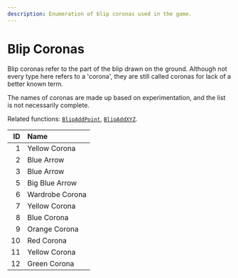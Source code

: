 ```yaml
---
description: Enumeration of blip coronas used in the game.
---
```


# Blip Coronas

Blip coronas refer to the part of the blip drawn on the ground. Although not every type here refers to a 'corona', they are still called coronas for lack of a better known term.

The names of coronas are made up based on experimentation, and the list is not necessarily complete.

Related functions: [`BlipAddPoint`](/docs/game-reference/global-functions/BlipAddPoint), [`BlipAddXYZ`](/docs/game-reference/global-functions/BlipAddXYZ).

|  ID | Name            |
| --: | :-------------- |
|   1 | Yellow Corona   |
|   2 | Blue Arrow      |
|   3 | Blue Arrow      |
|   5 | Big Blue Arrow  |
|   6 | Wardrobe Corona |
|   7 | Yellow Corona   |
|   8 | Blue Corona     |
|   9 | Orange Corona   |
|  10 | Red Corona      |
|  11 | Yellow Corona   |
|  12 | Green Corona    |
